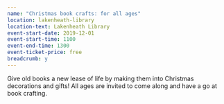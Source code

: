 ```yaml
---
name: "Christmas book crafts: for all ages"
location: lakenheath-library
location-text: Lakenheath Library
event-start-date: 2019-12-01
event-start-time: 1100
event-end-time: 1300
event-ticket-price: free
breadcrumb: y
---
```


Give old books a new lease of life by making them into Christmas decorations and gifts! All ages are invited to come along and have a go at book crafting.
